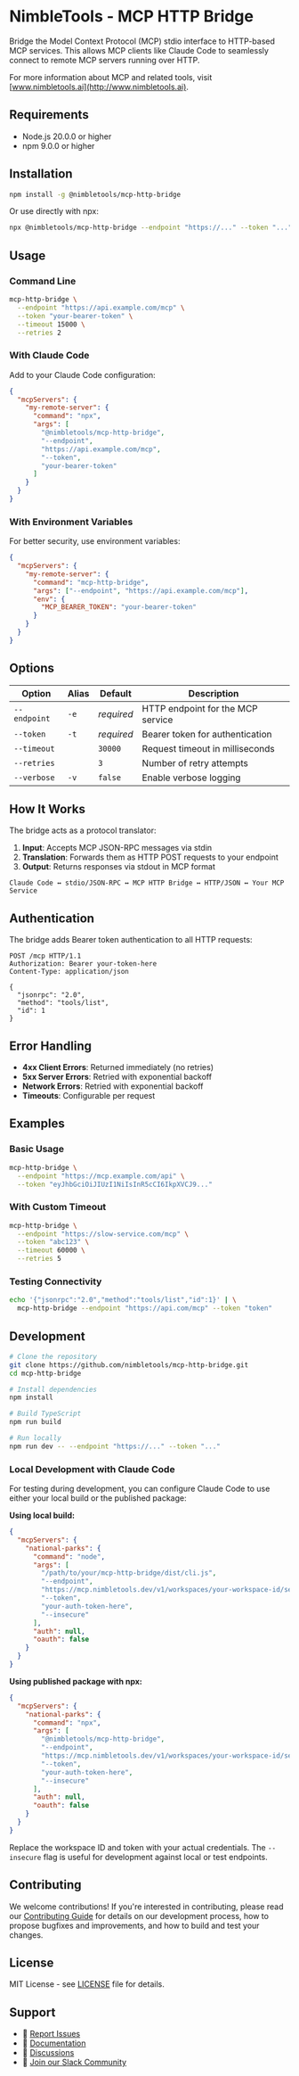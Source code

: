 # NimbleTools - MCP HTTP Bridge

Bridge the Model Context Protocol (MCP) stdio interface to HTTP-based MCP services. This allows MCP clients like Claude Code to seamlessly connect to remote MCP servers running over HTTP.

For more information about MCP and related tools, visit [www.nimbletools.ai](http://www.nimbletools.ai).

## Requirements

- Node.js 20.0.0 or higher
- npm 9.0.0 or higher

## Installation

```bash
npm install -g @nimbletools/mcp-http-bridge
```

Or use directly with npx:

```bash
npx @nimbletools/mcp-http-bridge --endpoint "https://..." --token "..."
```

## Usage

### Command Line

```bash
mcp-http-bridge \
  --endpoint "https://api.example.com/mcp" \
  --token "your-bearer-token" \
  --timeout 15000 \
  --retries 2
```

### With Claude Code

Add to your Claude Code configuration:

```json
{
  "mcpServers": {
    "my-remote-server": {
      "command": "npx",
      "args": [
        "@nimbletools/mcp-http-bridge",
        "--endpoint",
        "https://api.example.com/mcp",
        "--token",
        "your-bearer-token"
      ]
    }
  }
}
```

### With Environment Variables

For better security, use environment variables:

```json
{
  "mcpServers": {
    "my-remote-server": {
      "command": "mcp-http-bridge",
      "args": ["--endpoint", "https://api.example.com/mcp"],
      "env": {
        "MCP_BEARER_TOKEN": "your-bearer-token"
      }
    }
  }
}
```

## Options

| Option       | Alias | Default    | Description                       |
| ------------ | ----- | ---------- | --------------------------------- |
| `--endpoint` | `-e`  | _required_ | HTTP endpoint for the MCP service |
| `--token`    | `-t`  | _required_ | Bearer token for authentication   |
| `--timeout`  |       | `30000`    | Request timeout in milliseconds   |
| `--retries`  |       | `3`        | Number of retry attempts          |
| `--verbose`  | `-v`  | `false`    | Enable verbose logging            |

## How It Works

The bridge acts as a protocol translator:

1. **Input**: Accepts MCP JSON-RPC messages via stdin
2. **Translation**: Forwards them as HTTP POST requests to your endpoint
3. **Output**: Returns responses via stdout in MCP format

```
Claude Code ↔ stdio/JSON-RPC ↔ MCP HTTP Bridge ↔ HTTP/JSON ↔ Your MCP Service
```

## Authentication

The bridge adds Bearer token authentication to all HTTP requests:

```http
POST /mcp HTTP/1.1
Authorization: Bearer your-token-here
Content-Type: application/json

{
  "jsonrpc": "2.0",
  "method": "tools/list",
  "id": 1
}
```

## Error Handling

- **4xx Client Errors**: Returned immediately (no retries)
- **5xx Server Errors**: Retried with exponential backoff
- **Network Errors**: Retried with exponential backoff
- **Timeouts**: Configurable per request

## Examples

### Basic Usage

```bash
mcp-http-bridge \
  --endpoint "https://mcp.example.com/api" \
  --token "eyJhbGciOiJIUzI1NiIsInR5cCI6IkpXVCJ9..."
```

### With Custom Timeout

```bash
mcp-http-bridge \
  --endpoint "https://slow-service.com/mcp" \
  --token "abc123" \
  --timeout 60000 \
  --retries 5
```

### Testing Connectivity

```bash
echo '{"jsonrpc":"2.0","method":"tools/list","id":1}' | \
  mcp-http-bridge --endpoint "https://api.com/mcp" --token "token"
```

## Development

```bash
# Clone the repository
git clone https://github.com/nimbletools/mcp-http-bridge.git
cd mcp-http-bridge

# Install dependencies
npm install

# Build TypeScript
npm run build

# Run locally
npm run dev -- --endpoint "https://..." --token "..."
```

### Local Development with Claude Code

For testing during development, you can configure Claude Code to use either your local build or the published package:

**Using local build:**

```json
{
  "mcpServers": {
    "national-parks": {
      "command": "node",
      "args": [
        "/path/to/your/mcp-http-bridge/dist/cli.js",
        "--endpoint",
        "https://mcp.nimbletools.dev/v1/workspaces/your-workspace-id/servers/nationalparks-mcp/mcp",
        "--token",
        "your-auth-token-here",
        "--insecure"
      ],
      "auth": null,
      "oauth": false
    }
  }
}
```

**Using published package with npx:**

```json
{
  "mcpServers": {
    "national-parks": {
      "command": "npx",
      "args": [
        "@nimbletools/mcp-http-bridge",
        "--endpoint",
        "https://mcp.nimbletools.dev/v1/workspaces/your-workspace-id/servers/nationalparks-mcp/mcp",
        "--token",
        "your-auth-token-here",
        "--insecure"
      ],
      "auth": null,
      "oauth": false
    }
  }
}
```

Replace the workspace ID and token with your actual credentials. The `--insecure` flag is useful for development against local or test endpoints.

## Contributing

We welcome contributions! If you're interested in contributing, please read our [Contributing Guide](CONTRIBUTING.md) for details on our development process, how to propose bugfixes and improvements, and how to build and test your changes.

## License

MIT License - see [LICENSE](LICENSE) file for details.

## Support

- 🐛 [Report Issues](https://github.com/nimbletools/mcp-http-bridge/issues)
- 📖 [Documentation](https://github.com/nimbletools/mcp-http-bridge)
- 💬 [Discussions](https://github.com/nimbletools/mcp-http-bridge/discussions)
- 💬 [Join our Slack Community](https://join.slack.com/t/nimblebrain-users/shared_invite/zt-2jpyzxgvl-7_kFJQHyJSmJzWXmYK8cMg)
